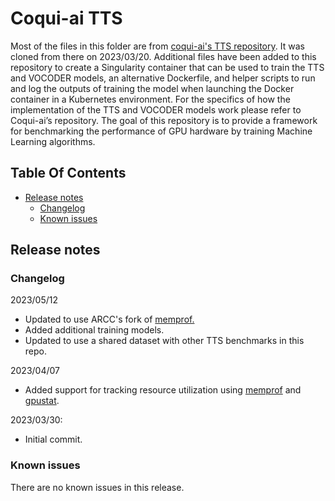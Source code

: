 # Coqui-ai TTS

Most of the files in this folder are from [coqui-ai's TTS repository](https://github.com/coqui-ai/TTS). It was cloned from there on 2023/03/20. Additional files have been added to this repository to create a Singularity container that can be used to train the TTS and VOCODER models, an alternative Dockerfile, and helper scripts to run and log the outputs of training the model when launching the Docker container in a Kubernetes environment. For the specifics of how the implementation of the TTS and VOCODER models work please refer to Coqui-ai’s repository. The goal of this repository is to provide a framework for benchmarking the performance of GPU hardware by training Machine Learning algorithms. 

## Table Of Contents
- [Release notes](#release-notes)
    * [Changelog](#changelog)
    * [Known issues](#known-issues)

## Release notes

### Changelog
2023/05/12
- Updated to use ARCC's fork of [memprof.](https://github.com/WyoARCC/memprof)
- Added additional training models.
- Updated to use a shared dataset with other TTS benchmarks in this repo.

2023/04/07
- Added support for tracking resource utilization using [memprof](https://github.com/IGBIllinois/memprof) and [gpustat](https://github.com/wookayin/gpustat). 

2023/03/30:
- Initial commit.

### Known issues

There are no known issues in this release.
